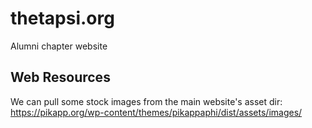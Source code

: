 # thetapsi.org
Alumni chapter website

## Web Resources

We can pull some stock images from the main website's asset dir: https://pikapp.org/wp-content/themes/pikappaphi/dist/assets/images/
